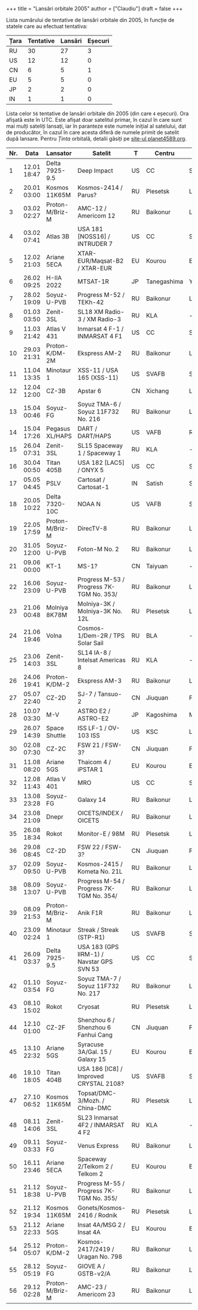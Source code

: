 +++
title = "Lansări orbitale 2005"
author = ["Claudiu"]
draft = false
+++

Lista numărului de tentative de lansări orbitale din 2005, în funcție de statele care au efectuat tentativa:

| Țara | Tentative | Lansări | Eșecuri |
|------|-----------|---------|---------|
| RU   | 30        | 27      | 3       |
| US   | 12        | 12      | 0       |
| CN   | 6         | 5       | 1       |
| EU   | 5         | 5       | 0       |
| JP   | 2         | 2       | 0       |
| IN   | 1         | 1       | 0       |

Lista celor `56` tentative de lansări orbitale din 2005 (din care `4` eșecuri). Ora afișată este în UTC. Este afișat doar satelitul primar, în cazul în care sunt mai mulți sateliți lansați, iar în paranteze este numele inițial al satelului, dat de producător, în cazul în care acesta diferă de numele primit de satelit după lansare. Pentru _Ținta_ orbitală, detalii găsiți pe [site-ul planet4589.org](https://planet4589.org/space/log/orbcat.html).

| Nr. | Data        | Lansator        | Satelit                                     | T  | Centru      | Rampă    | R. |
|-----|-------------|-----------------|---------------------------------------------|----|-------------|----------|----|
| 1   | 12.01 18:47 | Delta 7925-9.5  | Deep Impact                                 | US | CC          | SLC17B   | S  |
| 2   | 20.01 03:00 | Kosmos 11K65M   | Kosmos-2414 / Parus?                        | RU | Plesetsk    | LC132/1  | S  |
| 3   | 03.02 02:27 | Proton-M/Briz-M | AMC-12 / Americom 12                        | RU | Baikonur    | LC81/24  | S  |
| 4   | 03.02 07:41 | Atlas 3B        | USA 181     [NOSS16] / INTRUDER 7           | US | CC          | SLC36B   | S  |
| 5   | 12.02 21:03 | Ariane 5ECA     | XTAR-EUR/Maqsat-B2 / XTAR-EUR               | EU | Kourou      | ELA3     | S  |
| 6   | 26.02 09:25 | H-IIA 2022      | MTSAT-1R                                    | JP | Tanegashima | Y        | S  |
| 7   | 28.02 19:09 | Soyuz-U-PVB     | Progress M-52 / TEKh-42                     | RU | Baikonur    | LC1      | S  |
| 8   | 01.03 03:50 | Zenit-3SL       | SL18 XM Radio-3 / XM Radio-3                | RU | KLA         | -        | S  |
| 9   | 11.03 21:42 | Atlas V 431     | Inmarsat 4 F-1 / INMARSAT 4 F1              | US | CC          | SLC41    | S  |
| 10  | 29.03 21:31 | Proton-K/DM-2M  | Ekspress AM-2                               | RU | Baikonur    | LC200/39 | S  |
| 11  | 11.04 13:35 | Minotaur 1      | XSS-11 / USA 165 (XSS-11)                   | US | SVAFB       | SLC8     | S  |
| 12  | 12.04 12:00 | CZ-3B           | Apstar 6                                    | CN | Xichang     | LC2      | S  |
| 13  | 15.04 00:46 | Soyuz-FG        | Soyuz TMA-6 / Soyuz 11F732 No. 216          | RU | Baikonur    | LC1      | S  |
| 14  | 15.04 17:26 | Pegasus XL/HAPS | DART / DART/HAPS                            | US | VAFB        | RW30/12  | S  |
| 15  | 26.04 07:31 | Zenit-3SL       | SL15 Spaceway 1 / Spaceway 1                | RU | KLA         | -        | S  |
| 16  | 30.04 00:50 | Titan 405B      | USA 182      [LAC5] / ONYX 5                | US | CC          | SLC40    | S  |
| 17  | 05.05 04:45 | PSLV            | Cartosat / Cartosat-1                       | IN | Satish      | SLP      | S  |
| 18  | 20.05 10:22 | Delta 7320-10C  | NOAA N                                      | US | VAFB        | SLC2W    | S  |
| 19  | 22.05 17:59 | Proton-M/Briz-M | DirecTV-8                                   | RU | Baikonur    | LC200/39 | S  |
| 20  | 31.05 12:00 | Soyuz-U-PVB     | Foton-M No. 2                               | RU | Baikonur    | LC1      | S  |
| 21  | 09.06 00:00 | KT-1            | MS-1?                                       | CN | Taiyuan     | -        | F  |
| 22  | 16.06 23:09 | Soyuz-U-PVB     | Progress M-53 / Progress 7K-TGM No. 353/    | RU | Baikonur    | LC1      | S  |
| 23  | 21.06 00:48 | Molniya 8K78M   | Molniya-3K / Molniya-3K No. 12L             | RU | Plesetsk    | LC16/2   | F  |
| 24  | 21.06 19:46 | Volna           | Cosmos-1/Dem-2R / TPS Solar Sail            | RU | BLA         | -        | F  |
| 25  | 23.06 14:03 | Zenit-3SL       | SL14 IA-8 / Intelsat Americas 8             | RU | KLA         | -        | S  |
| 26  | 24.06 19:41 | Proton-K/DM-2   | Ekspress AM-3                               | RU | Baikonur    | LC200/39 | S  |
| 27  | 05.07 22:40 | CZ-2D           | SJ-7 / Tansuo-2                             | CN | Jiuquan     | Pad 603  | S  |
| 28  | 10.07 03:30 | M-V             | ASTRO E2 / ASTRO-E2                         | JP | Kagoshima   | M-V      | S  |
| 29  | 26.07 14:39 | Space Shuttle   | ISS LF-1 / OV-103 ISS                       | US | KSC         | LC39B    | S  |
| 30  | 02.08 07:30 | CZ-2C           | FSW 21 / FSW-3?                             | CN | Jiuquan     | Pad 603  | S  |
| 31  | 11.08 08:20 | Ariane 5GS      | Thaicom 4 / iPSTAR 1                        | EU | Kourou      | ELA3     | S  |
| 32  | 12.08 11:43 | Atlas V 401     | MRO                                         | US | CC          | SLC41    | S  |
| 33  | 13.08 23:28 | Soyuz-FG        | Galaxy 14                                   | RU | Baikonur    | LC31     | S  |
| 34  | 23.08 21:09 | Dnepr           | OICETS/INDEX / OICETS                       | RU | Baikonur    | LC109/95 | S  |
| 35  | 26.08 18:34 | Rokot           | Monitor-E / 98M                             | RU | Plesetsk    | LC133/3  | S  |
| 36  | 29.08 08:45 | CZ-2D           | FSW 22 / FSW-3?                             | CN | Jiuquan     | Pad 603  | S  |
| 37  | 02.09 09:50 | Soyuz-U-PVB     | Kosmos-2415 / Kometa No. 21L                | RU | Baikonur    | LC31     | S  |
| 38  | 08.09 13:07 | Soyuz-U-PVB     | Progress M-54 / Progress 7K-TGM No. 354/    | RU | Baikonur    | LC1      | S  |
| 39  | 08.09 21:53 | Proton-M/Briz-M | Anik F1R                                    | RU | Baikonur    | LC200/39 | S  |
| 40  | 23.09 02:24 | Minotaur 1      | Streak / Streak (STP-R1)                    | US | SVAFB       | SLC8     | S  |
| 41  | 26.09 03:37 | Delta 7925-9.5  | USA 183 (GPS IIRM-1) / Navstar GPS SVN 53   | US | CC          | SLC17A   | S  |
| 42  | 01.10 03:54 | Soyuz-FG        | Soyuz TMA-7 / Soyuz 11F732 No. 217          | RU | Baikonur    | LC1      | S  |
| 43  | 08.10 15:02 | Rokot           | Cryosat                                     | RU | Plesetsk    | LC133/3  | F  |
| 44  | 12.10 01:00 | CZ-2F           | Shenzhou 6 / Shenzhou 6 Fanhui Cang         | CN | Jiuquan     | Pad 921  | S  |
| 45  | 13.10 22:32 | Ariane 5GS      | Syracuse 3A/Gal. 15 / Galaxy 15             | EU | Kourou      | ELA3     | S  |
| 46  | 19.10 18:05 | Titan 404B      | USA 186      [IC8] / Improved CRYSTAL 2108? | US | SVAFB       | SLC4E    | S  |
| 47  | 27.10 06:52 | Kosmos 11K65M   | Topsat/DMC-3/Mozh. / China-DMC              | RU | Plesetsk    | LC132/1  | S  |
| 48  | 08.11 14:06 | Zenit-3SL       | SL23 Inmarsat 4F2 / INMARSAT 4 F2           | RU | KLA         | -        | S  |
| 49  | 09.11 03:33 | Soyuz-FG        | Venus Express                               | RU | Baikonur    | LC31     | S  |
| 50  | 16.11 23:46 | Ariane 5ECA     | Spaceway 2/Telkom 2 / Telkom 2              | EU | Kourou      | ELA3     | S  |
| 51  | 21.12 18:38 | Soyuz-U-PVB     | Progress M-55 / Progress 7K-TGM No. 355/    | RU | Baikonur    | LC1      | S  |
| 52  | 21.12 19:34 | Kosmos 11K65M   | Gonets/Kosmos-2416 / Rodnik                 | RU | Plesetsk    | LC132/1  | S  |
| 53  | 21.12 22:33 | Ariane 5GS      | Insat 4A/MSG 2 / Insat 4A                   | EU | Kourou      | ELA3     | S  |
| 54  | 25.12 05:07 | Proton-K/DM-2   | Kosmos-2417/2419 / Uragan No. 798           | RU | Baikonur    | LC81/24  | S  |
| 55  | 28.12 05:19 | Soyuz-FG        | GIOVE A / GSTB-v2/A                         | RU | Baikonur    | LC31     | S  |
| 56  | 29.12 02:28 | Proton-M/Briz-M | AMC-23 / Americom 23                        | RU | Baikonur    | LC200/39 | S  |